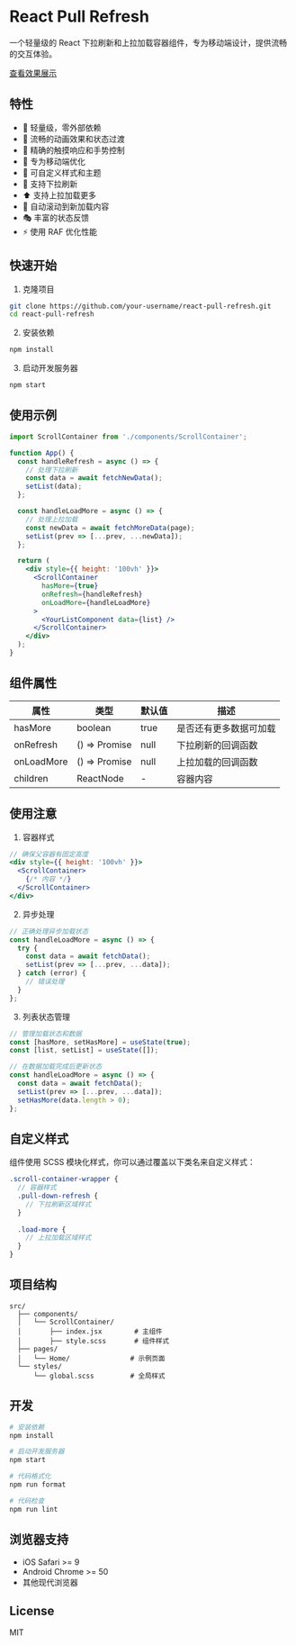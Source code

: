 # React Pull Refresh

一个轻量级的 React 下拉刷新和上拉加载容器组件，专为移动端设计，提供流畅的交互体验。

[查看效果展示](https://react-pull-refresh.vercel.app/)

## 特性

- 🚀 轻量级，零外部依赖
- 💫 流畅的动画效果和状态过渡
- 🎯 精确的触摸响应和手势控制
- 📱 专为移动端优化
- 🎨 可自定义样式和主题
- 🔄 支持下拉刷新
- ⬆️ 支持上拉加载更多
- 📜 自动滚动到新加载内容
- 🎭 丰富的状态反馈
- ⚡️ 使用 RAF 优化性能

## 快速开始

1. 克隆项目
```bash
git clone https://github.com/your-username/react-pull-refresh.git
cd react-pull-refresh
```

2. 安装依赖
```bash
npm install
```

3. 启动开发服务器
```bash
npm start
```

## 使用示例

```jsx
import ScrollContainer from './components/ScrollContainer';

function App() {
  const handleRefresh = async () => {
    // 处理下拉刷新
    const data = await fetchNewData();
    setList(data);
  };

  const handleLoadMore = async () => {
    // 处理上拉加载
    const newData = await fetchMoreData(page);
    setList(prev => [...prev, ...newData]);
  };

  return (
    <div style={{ height: '100vh' }}>
      <ScrollContainer
        hasMore={true}
        onRefresh={handleRefresh}
        onLoadMore={handleLoadMore}
      >
        <YourListComponent data={list} />
      </ScrollContainer>
    </div>
  );
}
```

## 组件属性

| 属性 | 类型 | 默认值 | 描述 |
|------|------|--------|------|
| hasMore | boolean | true | 是否还有更多数据可加载 |
| onRefresh | () => Promise<void> | null | 下拉刷新的回调函数 |
| onLoadMore | () => Promise<void> | null | 上拉加载的回调函数 |
| children | ReactNode | - | 容器内容 |

## 使用注意

1. 容器样式
```jsx
// 确保父容器有固定高度
<div style={{ height: '100vh' }}>
  <ScrollContainer>
    {/* 内容 */}
  </ScrollContainer>
</div>
```

2. 异步处理
```jsx
// 正确处理异步加载状态
const handleLoadMore = async () => {
  try {
    const data = await fetchData();
    setList(prev => [...prev, ...data]);
  } catch (error) {
    // 错误处理
  }
};
```

3. 列表状态管理
```jsx
// 管理加载状态和数据
const [hasMore, setHasMore] = useState(true);
const [list, setList] = useState([]);

// 在数据加载完成后更新状态
const handleLoadMore = async () => {
  const data = await fetchData();
  setList(prev => [...prev, ...data]);
  setHasMore(data.length > 0);
};
```

## 自定义样式

组件使用 SCSS 模块化样式，你可以通过覆盖以下类名来自定义样式：

```scss
.scroll-container-wrapper {
  // 容器样式
  .pull-down-refresh {
    // 下拉刷新区域样式
  }
  
  .load-more {
    // 上拉加载区域样式
  }
}
```

## 项目结构

```
src/
  ├── components/
  │   └── ScrollContainer/
  │       ├── index.jsx        # 主组件
  │       ├── style.scss       # 组件样式
  ├── pages/
  │   └── Home/               # 示例页面
  └── styles/
      └── global.scss         # 全局样式
```

## 开发

```bash
# 安装依赖
npm install

# 启动开发服务器
npm start

# 代码格式化
npm run format

# 代码检查
npm run lint
```

## 浏览器支持

- iOS Safari >= 9
- Android Chrome >= 50
- 其他现代浏览器

## License

MIT
